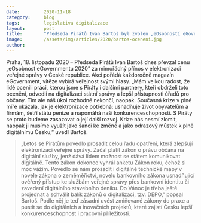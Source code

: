 ```yaml
---
date:         2020-11-18
category:     blog
tags:         legislativa digitalizace
layout:       post
title:        "Předseda Pirátů Ivan Bartoš byl zvolen „eOsobností eGovernmentu” pro rok 2020. Veřejnost ocenila jeho mimořádný přínos v digitalizaci veřejné správy"
image:        /assets/img/articles/2020/bartos-oceneni.jpg
author:       
---
```



Praha, 18. listopadu 2020 – Předseda Pirátů Ivan Bartoš dnes převzal cenu „eOsobnost eGovernmentu 2020” za mimořádný přínos v elektronizaci veřejné správy v České republice. Akci pořádá každoročně magazín eGovernment, vítěze vybírá veřejnost svými hlasy. „Mám velkou radost, že lidé ocenili práci, kterou jsme s Piráty i dalšími partnery, kteří obdrželi toto ocenění, odvedli na digitalizaci státní správy a lepší přístupnosti úřadů pro občany. Tím ale náš úkol rozhodně nekončí, naopak. Současná krize v plné míře ukázala, jak je elektronizace potřebná: usnadňuje život obyvatelům a firmám, šetří státu peníze a napomáhá naší konkurenceschopnosti. S Piráty se proto budeme zasazovat o její další rozvoj. Krize nás nesmí zlomit, naopak ji musíme využít jako šanci ke změně a jako odrazový můstek k plně digitálnímu Česku,” uvedl Bartoš.


> „Letos se Pirátům povedlo prosadit celou řadu opatření, která zlepšují elektronizaci veřejné správy. Začal platit zákon o právu občana na digitální služby, jenž dává lidem možnost se státem komunikovat digitálně. Tento zákon dokonce vyhrál anketu Zákon roku, čehož si moc vážím. Povedlo se nám prosadit i digitálně technické mapy v novele zákona o zeměměřictví, novelu bankovního zákona usnadňující ověřený přístup ke službám veřejné správy přes bankovní identitu či zavedení digitálního stavebního deníku. Do Vánoc je třeba ještě projednat a schválit balík zákonů o digitalizaci, tzv. DEPO,” popsal Bartoš. Podle něj je teď zásadní uvést zmiňované zákony do praxe a pustit se do digitálních a inovačních projektů, které zajistí Česku lepší konkurenceschopnost i pracovní příležitosti.
